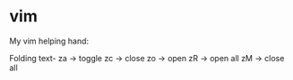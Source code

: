 vim
===

My vim helping hand:

Folding text-
  za -> toggle
  zc -> close
  zo -> open
  zR -> open all
  zM -> close all
